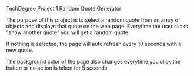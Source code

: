 TechDegree Project 1
 Random Quote Generator

 The purpose of this project is to select a random quote from an array of objects and displays that quote on the web page. Everytime the user clicks "show another quote" you will get a random quote. 

 If nothing is selected, the page will auto refresh every 10 seconds with a new quote. 

 The background color of the page also changes everytime you click the button or no action is taken for 5 seconds. 
